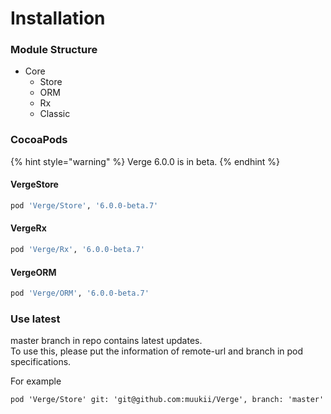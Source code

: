 # Installation

### Module Structure

* Core
  * Store
  * ORM
  * Rx
  * Classic

### CocoaPods

{% hint style="warning" %}
Verge 6.0.0 is in beta.
{% endhint %}

#### VergeStore

```ruby
pod 'Verge/Store', '6.0.0-beta.7'
```

#### VergeRx

```ruby
pod 'Verge/Rx', '6.0.0-beta.7'
```

#### VergeORM

```ruby
pod 'Verge/ORM', '6.0.0-beta.7'
```

### Use latest

master branch in repo contains latest updates.  
To use this, please put the information of remote-url and branch in pod specifications.

For example

```text
pod 'Verge/Store' git: 'git@github.com:muukii/Verge', branch: 'master'
```



